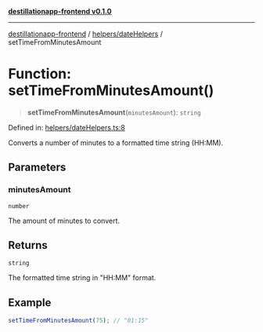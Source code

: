 [**destillationapp-frontend v0.1.0**](../../../README.md)

***

[destillationapp-frontend](../../../modules.md) / [helpers/dateHelpers](../README.md) / setTimeFromMinutesAmount

# Function: setTimeFromMinutesAmount()

> **setTimeFromMinutesAmount**(`minutesAmount`): `string`

Defined in: [helpers/dateHelpers.ts:8](https://github.com/DestillApp/main/blob/be94b1d93681946bd573e84cd8381ba32cee62b9/frontend/src/helpers/dateHelpers.ts#L8)

Converts a number of minutes to a formatted time string (HH:MM).

## Parameters

### minutesAmount

`number`

The amount of minutes to convert.

## Returns

`string`

The formatted time string in "HH:MM" format.

## Example

```ts
setTimeFromMinutesAmount(75); // "01:15"
```
